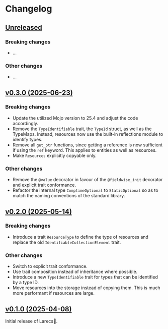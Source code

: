 # Changelog

## [Unreleased](https://github.com/samufi/larecs/compare/v0.3.0...main)

### Breaking changes
- ...

### Other changes
- ...

## [v0.3.0 (2025-06-23)](https://github.com/samufi/larecs/compare/v0.2.0...v0.3.0)

### Breaking changes
- Update the utilized Mojo version to 25.4 and adjust the code accordingly.
- Remove the `TypeIdentifiable` trait, the `TypeId` struct, as well as the TypeMaps. 
  Instead, resources now use the built-in reflections module to identify types.
- Remove all `get_ptr` functions, since getting a reference is now sufficient if 
  using the `ref` keyword. This applies to entities as well as resources.
- Make `Resources` explicitly copyable only.

### Other changes
- Remove the `@value` decorator in favour of the `@fieldwise_init` decorator and explicit trait conformance.
- Refactor the internal type `ComptimeOptional` to `StaticOptional` so as to match the naming conventions of the standard library.

## [v0.2.0 (2025-05-14)](https://github.com/samufi/larecs/compare/v0.1.0...v0.2.0)

### Breaking changes
- Introduce a trait `ResourceType` to define the type of resources and replace the old `IdentifiableCollectionElement` trait.

### Other changes
- Switch to explicit trait conformance.
- Use trait composition instead of inheritance where possible.
- Introduce a new `TypeIdentifiable` trait for types that can be identified by a type ID.
- Move resources into the storage instead of copying them. This is much more performant if resources are large.

## [v0.1.0 (2025-04-08)](https://github.com/samufi/larecs/tree/v0.1.0)

Initial release of Larecs🌲.